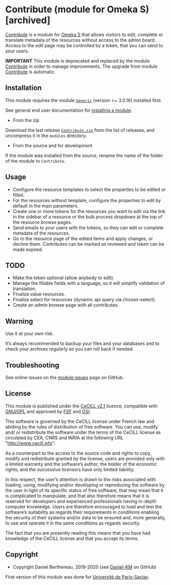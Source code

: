 Contribute (module for Omeka S) [archived]
===============================

[Contribute] is a module for [Omeka S] that allows visitors to edit, complete
or translate metadata of the resources without access to the admin board. Access
to the edit page may be controlled by a token, that you can send to your users.

**IMPORTANT**
This module is deprecated and replaced by the module [Contribute] in order to
manage improvements. The upgrade from module [Contribute] is automatic.


Installation
------------

This module requires the module [`Generic`] (version >= 3.0.16) installed first.

See general end user documentation for [installing a module].

* From the zip

Download the last release [`Contribute.zip`] from the list of releases, and
uncompress it in the `modules` directory.

* From the source and for development

If the module was installed from the source, rename the name of the folder of
the module to `Contribute`.


Usage
-----

- Configure the resource templates to select the properties to be edited or
  filled.
- For the resources without template, configure the properties to edit by
  default in the main parameters.
- Create one or more tokens for the resources you want to edit via the link
  in the sidebar of a resource or the bulk process dropdown at the top of the
  resource browse pages.
- Send emails to your users with the tokens, so they can edit or complete
  metadata of the resources.
- Go to the resource page of the edited items and apply changes, or decline
  them. Contributes can be marked as reviewed and token can be made expired.


TODO
----

- Make the token optional (allow anybody to edit).
- Manage the fillable fields with a language, so it will simplify validation of
  translation.
- Finalize value resources.
- Finalize select for resources (dynamic api query via chosen-select).
- Create an admin browse page with all contributes.


Warning
-------

Use it at your own risk.

It’s always recommended to backup your files and your databases and to check
your archives regularly so you can roll back if needed.


Troubleshooting
---------------

See online issues on the [module issues] page on GitHub.


License
-------

This module is published under the [CeCILL v2.1] licence, compatible with
[GNU/GPL] and approved by [FSF] and [OSI].

This software is governed by the CeCILL license under French law and abiding by
the rules of distribution of free software. You can use, modify and/ or
redistribute the software under the terms of the CeCILL license as circulated by
CEA, CNRS and INRIA at the following URL "http://www.cecill.info".

As a counterpart to the access to the source code and rights to copy, modify and
redistribute granted by the license, users are provided only with a limited
warranty and the software’s author, the holder of the economic rights, and the
successive licensors have only limited liability.

In this respect, the user’s attention is drawn to the risks associated with
loading, using, modifying and/or developing or reproducing the software by the
user in light of its specific status of free software, that may mean that it is
complicated to manipulate, and that also therefore means that it is reserved for
developers and experienced professionals having in-depth computer knowledge.
Users are therefore encouraged to load and test the software’s suitability as
regards their requirements in conditions enabling the security of their systems
and/or data to be ensured and, more generally, to use and operate it in the same
conditions as regards security.

The fact that you are presently reading this means that you have had knowledge
of the CeCILL license and that you accept its terms.


Copyright
---------

* Copyright Daniel Berthereau, 2019-2020 (see [Daniel-KM] on GitHub)

First version of this module was done for [Université de Paris-Saclay].


[Contribute]: https://github.com/Daniel-KM/Omeka-S-module-Contribute
[Omeka S]: https://omeka.org/s
[Contribute]: https://github.com/Daniel-KM/Omeka-S-module-Contribute
[`Generic`]: https://github.com/Daniel-KM/Omeka-S-module-Generic
[`Contribute.zip`]: https://github.com/Daniel-KM/Omeka-S-module-Contribute/releases
[Installing a module]: http://dev.omeka.org/docs/s/user-manual/modules/#installing-modules
[module issues]: https://github.com/Daniel-KM/Omeka-S-module-Contribute/issues
[CeCILL v2.1]: https://www.cecill.info/licences/Licence_CeCILL_V2.1-en.html
[GNU/GPL]: https://www.gnu.org/licenses/gpl-3.0.html
[FSF]: https://www.fsf.org
[OSI]: http://opensource.org
[Université de Paris-Saclay]: https://www.universite-paris-saclay.fr
[Daniel-KM]: https://github.com/Daniel-KM "Daniel Berthereau"

